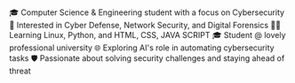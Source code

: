 🎓 Computer Science & Engineering student with a focus on Cybersecurity
🔐 Interested in Cyber Defense, Network Security, and Digital Forensics
🧑‍💻 Learning Linux, Python, and HTML, CSS, JAVA SCRIPT 
🎓 Student @ lovely professional university
🌐 Exploring AI's role in automating cybersecurity tasks
🛡️ Passionate about solving security challenges and staying ahead of threat

<!---
sampathvarshith/sampathvarshith is a ✨ special ✨ repository because its `README.md` (this file) appears on your GitHub profile.
You can click the Preview link to take a look at your changes.
--->
